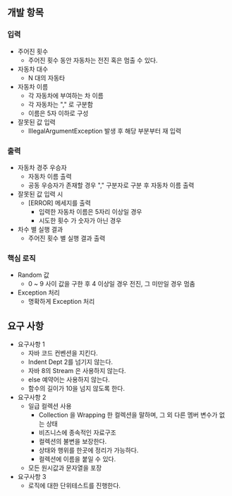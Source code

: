 ## 개발 항목

### 입력
- 주어진 횟수 
  - 주어진 횟수 동안 자동차는 전진 혹은 멈출 수 있다.
- 자동차 대수
  - N 대의 자동타
- 자동차 이름
  - 각 자동차에 부여하는 차 이름
  - 각 자동차는 "," 로 구분함
  - 이름은 5자 이하로 구성
- 잘못된 값 입력
  - IllegalArgumentException 발생 후 해당 부분부터 재 입력

### 출력
- 자동차 경주 우승자
  - 자동차 이름 출력
  - 공동 우승자가 존재할 경우 "," 구분자로 구분 후 자동차 이름 출력
- 잘못된 값 입력 시
  - [ERROR] 메세지를 출력
    - 입력한 자동차 이름은 5자리 이상일 경우 
    - 시도한 횟수 가 숫자가 아닌 경우 
- 차수 별 실행 결과
    - 주어진 횟수 별 실행 결과 출력

### 핵심 로직
- Random 값 
  - 0 ~ 9 사이 값을 구한 후 4 이상일 경우 전진, 그 미만일 경우 멈춤
- Exception 처리
  - 명확하게 Exception 처리


## 요구 사항
- 요구사항 1
  - 자바 코드 컨벤션을 지킨다.
  - Indent Dept 2를 넘기지 않는다.
  - 자바 8의 Stream 은 사용하지 않는다.
  - else 예약어는 사용하지 않는다.
  - 함수의 길이가 10을 넘지 않도록 한다.
- 요구사항 2
  - 일급 컬렉션 사용
    - Collection 을 Wrapping 한 컬렉션을 말하며, 그 외 다른 멤버 변수가 없는 상태
    - 비즈니스에 종속적인 자료구조
    - 컬렉션의 불변을 보장한다.
    - 상태와 행위를 한곳에 정리가 가능하다.
    - 컬렉션에 이름을 붙일 수 있다.
  - 모든 원시값과 문자열을 포장
- 요구사항 3
  - 로직에 대한 단위테스트를 진행한다.
  